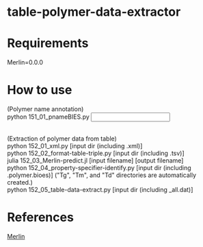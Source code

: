 # table-polymer-data-extractor


# Requirements
Merlin=0.0.0


# How to use
(Polymer name annotation)  
python 151_01_pnameBIES.py <input dir>  

<br>
(Extraction of polymer data from table)<br>
python 152_01_xml.py [input dir (including .xml)]<br>
python 152_02_format-table-triple.py [input dir (including .tsv)]<br>
julia 152_03_Merlin-predict.jl [input filename] [output filename]<br>
python 152_04_property-specifier-identify.py [input dir (including .polymer.bioes)] ("Tg", "Tm", and "Td" directories are automatically created.)<br>
python 152_05_table-data-extract.py [input dir (including _all.dat)]<br>


# References
[Merlin](https://github.com/hshindo/Merlin.jl)
